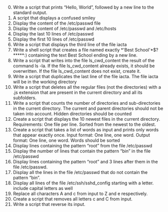 0. Write a script that prints “Hello, World”, followed by a new line to the standard output.
1. A script that displays a confused smiley
2. Display the content of the /etc/passwd file
3. Display the content of /etc/passwd and /etc/hosts
4. Display the last 10 lines of /etc/passwd
5. Display the first 10 lines of /etc/passwd
6. Write a script that displays the third line of the file iacta
7. Write a shell script that creates a file named exactly \*\'Best School\'\*$\?\*\*\*\*\*:) containing the text Best School ending by a new line.
8. Write a script that writes into the file ls_cwd_content the result of the command ls -la. If the file ls_cwd_content already exists, it should be overwritten. If the file ls_cwd_content does not exist, create it.
9. Write a script that duplicates the last line of the file iacta. The file iacta will be in the working directory
10. Write a script that deletes all the regular files (not the directories) with a .js extension that are present in the current directory and all its subfolders.
11. Write a script that counts the number of directories and sub-directories in the current directory. The current and parent directories should not be taken into account. Hidden directories should be counted
12. Create a script that displays the 10 newest files in the current directory. Requirements: One file per line. Sorted from the newest to the oldest.
13. Create a script that takes a list of words as input and prints only words that appear exactly once. Input format: One line, one word. Output format: One line, one word. Words should be sorted
14. Display lines containing the pattern “root” from the file /etc/passwd
15. Display the number of lines that contain the pattern “bin” in the file /etc/passwd
16. Display lines containing the pattern “root” and 3 lines after them in the file /etc/passwd.
17. Display all the lines in the file /etc/passwd that do not contain the pattern “bin”.
18. Display all lines of the file /etc/ssh/sshd_config starting with a letter. include capital letters as well
19. Replace all characters A and c from input to Z and e respectively.
20. Create a script that removes all letters c and C from input.
21. Write a script that reverse its input.
